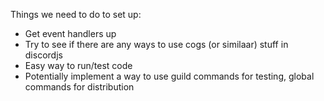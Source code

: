 Things we need to do to set up:
- Get event handlers up
- Try to see if there are any ways to use cogs (or similaar) stuff in discordjs
- Easy way to run/test code
- Potentially implement a way to use guild commands for testing, global commands for distribution